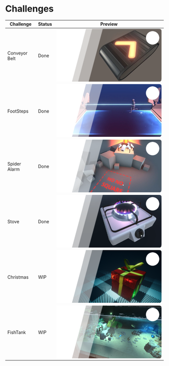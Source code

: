 # Challenges

| Challenge | Status | Preview |
| --- | --- | --- |
| Conveyor Belt | Done | ![](https://github.com/Niwala/Challenges/blob/main/Images/ConveyorBelt_Preview.png?raw=true) |
| FootSteps | Done | ![](https://github.com/Niwala/Challenges/blob/main/Images/FootSteps_Preview.png?raw=true) |
| Spider Alarm | Done | ![](https://github.com/Niwala/Challenges/blob/main/Images/SpiderAlarm_Preview.png?raw=true) |
| Stove | Done | ![](https://github.com/Niwala/Challenges/blob/main/Images/Stove_Preview.png?raw=true) |
| Christmas | WIP | ![](https://github.com/Niwala/Challenges/blob/main/Images/Christmas_Preview.png?raw=true) |
| FishTank | WIP | ![](https://github.com/Niwala/Challenges/blob/main/Images/FishTank_Preview.png?raw=true) |
